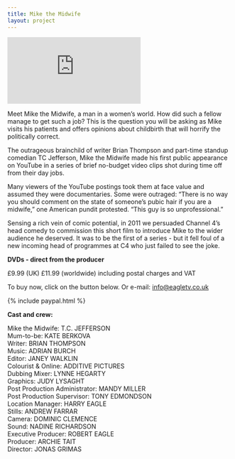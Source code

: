```yaml
---
title: Mike the Midwife
layout: project
---
```


<div class='video-container-wide'>
<iframe class='video' src="https://player.vimeo.com/video/17743204?title=0&byline=0&portrait=0" frameborder="0" allow="autoplay; fullscreen" allowfullscreen></iframe>
</div>

Meet Mike the Midwife, a man in a women’s world. How did such a fellow manage to get such a job? This is the question you will be asking as Mike visits his patients and offers opinions about childbirth that will horrify the politically correct.

The outrageous brainchild of writer Brian Thompson and part-time standup
comedian TC Jefferson, Mike the Midwife made his first public
appearance on YouTube in a series of brief no-budget video clips shot
during time off from their day jobs.

Many viewers of the YouTube postings took them at face value and
assumed they were documentaries. Some were outraged:
“There is no way you should comment on the state of someone’s pubic hair if you are a midwife,” one American pundit protested. “This guy is so unprofessional.”

Sensing a rich vein of comic potential, in 2011 we persuaded Channel 4’s head comedy to commission this short film to introduce Mike to the wider audience he deserved. It was to be the first of a series - but it fell foul of a new incoming head of programmes at C4 who just failed to see the joke.

**DVDs - direct from the producer**

£9.99 (UK) £11.99 (worldwide) including postal charges and VAT

To buy now, click on the button below. Or e-mail: <a href="mailto:info@eagletv.co.uk">info@eagletv.co.uk</a>

{% include paypal.html %}
<br>

**Cast and crew:**

Mike the Midwife: T.C. JEFFERSON <br>
Mum-to-be: KATE BERKOVA<br>
Writer: BRIAN THOMPSON<br>
Music: ADRIAN BURCH<br>
Editor: JANEY WALKLIN<br>
Colourist & Online: ADDITIVE PICTURES<br>
Dubbing Mixer: LYNNE HEGARTY<br>
Graphics: JUDY LYSAGHT<br>
Post Production Administrator: MANDY MILLER<br>
Post Production Supervisor: TONY EDMONDSON<br>
Location Manager: HARRY EAGLE<br>
Stills: ANDREW FARRAR<br>
Camera: DOMINIC CLEMENCE<br>
Sound: NADINE RICHARDSON<br>
Executive Producer: ROBERT EAGLE<br>
Producer: ARCHIE TAIT<br>
Director: JONAS GRIMAS
